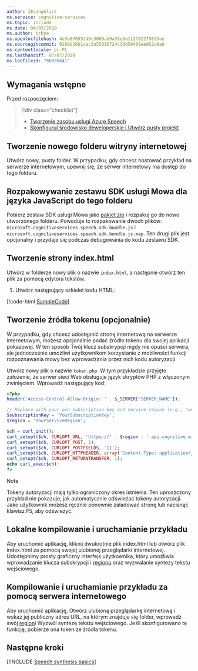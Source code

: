 ```yaml
---
author: IEvangelist
ms.service: cognitive-services
ms.topic: include
ms.date: 04/03/2020
ms.author: trbye
ms.openlocfilehash: 4e3b87055246c3060ab9a35e6a112782275633ae
ms.sourcegitcommit: 0100d26b1cac3e55016724c30d59408ee052a9ab
ms.contentlocale: pl-PL
ms.lasthandoff: 07/07/2020
ms.locfileid: "86035641"
---
```

## <a name="prerequisites"></a>Wymagania wstępne

Przed rozpoczęciem:

> [!div class="checklist"]
> * <a href="https://ms.portal.azure.com/#create/Microsoft.CognitiveServicesSpeechServices" target="_blank">Tworzenie zasobu usługi Azure Speech<span class="docon docon-navigate-external x-hidden-focus"></span></a>
> * [Skonfiguruj środowisko deweloperskie i Utwórz pusty projekt](../../../../quickstarts/setup-platform.md)

## <a name="create-a-new-website-folder"></a>Tworzenie nowego folderu witryny internetowej

Utwórz nowy, pusty folder. W przypadku, gdy chcesz hostować przykład na serwerze internetowym, upewnij się, że serwer internetowy ma dostęp do tego folderu.

## <a name="unpack-the-speech-sdk-for-javascript-into-that-folder"></a>Rozpakowywanie zestawu SDK usługi Mowa dla języka JavaScript do tego folderu

Pobierz zestaw SDK usługi Mowa jako [pakiet zip](https://aka.ms/csspeech/jsbrowserpackage) i rozpakuj go do nowo utworzonego folderu. Powoduje to rozpakowanie dwóch plików: `microsoft.cognitiveservices.speech.sdk.bundle.js` i `microsoft.cognitiveservices.speech.sdk.bundle.js.map`.
Ten drugi plik jest opcjonalny i przydaje się podczas debugowania do kodu zestawu SDK.

## <a name="create-an-indexhtml-page"></a>Tworzenie strony index.html

Utwórz w folderze nowy plik o nazwie `index.html`, a następnie otwórz ten plik za pomocą edytora tekstów.

1. Utwórz następujący szkielet kodu HTML:

 [!code-html [SampleCode](~/samples-cognitive-services-speech-sdk/quickstart/javascript/browser/index-tts.html)]

## <a name="create-the-token-source-optional"></a>Tworzenie źródła tokenu (opcjonalnie)

W przypadku, gdy chcesz udostępnić stronę internetową na serwerze internetowym, możesz opcjonalnie podać źródło tokenu dla swojej aplikacji pokazowej.
W ten sposób Twój klucz subskrypcji nigdy nie opuści serwera, ale jednocześnie umożliwi użytkownikom korzystanie z możliwości funkcji rozpoznawania mowy bez wprowadzania przez nich kodu autoryzacji.

Utwórz nowy plik o nazwie `token.php`. W tym przykładzie przyjęto założenie, że serwer sieci Web obsługuje język skryptów PHP z włączonym zwinięciem. Wprowadź następujący kod:

```php
<?php
header('Access-Control-Allow-Origin: ' . $_SERVER['SERVER_NAME']);

// Replace with your own subscription key and service region (e.g., "westus").
$subscriptionKey = 'YourSubscriptionKey';
$region = 'YourServiceRegion';

$ch = curl_init();
curl_setopt($ch, CURLOPT_URL, 'https://' . $region . '.api.cognitive.microsoft.com/sts/v1.0/issueToken');
curl_setopt($ch, CURLOPT_POST, 1);
curl_setopt($ch, CURLOPT_POSTFIELDS, '{}');
curl_setopt($ch, CURLOPT_HTTPHEADER, array('Content-Type: application/json', 'Ocp-Apim-Subscription-Key: ' . $subscriptionKey));
curl_setopt($ch, CURLOPT_RETURNTRANSFER, 1);
echo curl_exec($ch);
?>
```

> [!NOTE]
> Tokeny autoryzacji mają tylko ograniczony okres istnienia.
> Ten uproszczony przykład nie pokazuje, jak automatycznie odświeżać tokeny autoryzacji. Jako użytkownik możesz ręcznie ponownie załadować stronę lub nacisnąć klawisz F5, aby odświeżyć.

## <a name="build-and-run-the-sample-locally"></a>Lokalne kompilowanie i uruchamianie przykładu

Aby uruchomić aplikację, kliknij dwukrotnie plik index.html lub otwórz plik index.html za pomocą swojej ulubionej przeglądarki internetowej. Udostępnimy prosty graficzny interfejs użytkownika, który umożliwia wprowadzanie klucza subskrypcji i [regionu](../../../../regions.md) oraz wyzwalanie syntezy tekstu wejściowego.

## <a name="build-and-run-the-sample-via-a-web-server"></a>Kompilowanie i uruchamianie przykładu za pomocą serwera internetowego

Aby uruchomić aplikację, Otwórz ulubioną przeglądarkę internetową i wskaż jej publiczny adres URL, na którym znajduje się folder, wprowadź swój [region](../../../../regions.md)i Wyzwól syntezę tekstu wejściowego. Jeśli skonfigurowano tę funkcję, pobierze ona token ze źródła tokenu.


## <a name="next-steps"></a>Następne kroki

[!INCLUDE [Speech synthesis basics](../../text-to-speech-next-steps.md)]
